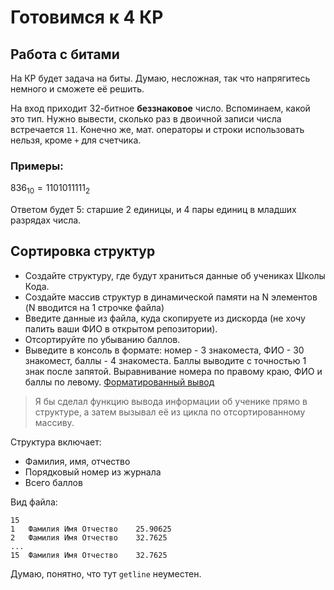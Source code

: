 # Готовимся к 4 КР

## Работа с битами
На КР будет задача на биты. Думаю, несложная, так что напрягитесь немного и сможете её решить.

На вход приходит 32-битное **беззнаковое** число. Вспоминаем, какой это тип.
Нужно вывести, сколько раз в двоичной записи числа встречается `11`. Конечно же, мат. операторы и строки использовать нельзя, кроме `+` для счетчика.

### Примеры:

$836_{10} = 11 0101 1111_2$

Ответом будет 5: старшие 2 единицы, и 4 пары единиц в младших разрядах числа.

## Cортировка структур

- Создайте структуру, где будут храниться данные об учениках Школы Кода. 
- Создайте массив структур в динамической памяти на N элементов (N вводится на 1 строчке файла)
- Введите данные из файла, куда скопируете из дискорда (не хочу палить ваши ФИО в открытом репозитории). 
- Отсортируйте по убыванию баллов.
- Выведите в консоль в формате: номер - 3 знакоместа, ФИО - 30 знакомест, баллы - 4 знакоместа. Баллы выводите с точностью 1 знак после запятой. Выравнивание номера по правому краю, ФИО и баллы по левому. [Форматированный вывод](https://github.com/tastydata0/cs2223/tree/main/%D0%A4%D0%BE%D1%80%D0%BC%D0%B0%D1%82%D0%B8%D1%80%D0%BE%D0%B2%D0%B0%D0%BD%D0%BD%D1%8B%D0%B9%20%D0%B2%D1%8B%D0%B2%D0%BE%D0%B4)

> Я бы сделал функцию вывода информации об ученике прямо в структуре, а затем вызывал её из цикла по отсортированному массиву.

Структура включает:
- Фамилия, имя, отчество
- Порядковый номер из журнала
- Всего баллов

Вид файла:
```brainfuck
15
1	Фамилия Имя Отчество	25.90625
2	Фамилия Имя Отчество	32.7625
...
15	Фамилия Имя Отчество	32.7625
```

Думаю, понятно, что тут `getline` неуместен.

